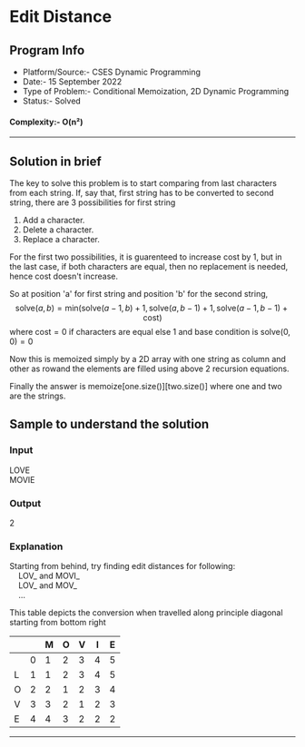 # Edit Distance
## Program Info
- Platform/Source:-     CSES Dynamic Programming
- Date:-                15 September 2022
- Type of Problem:-     Conditional Memoization, 2D Dynamic Programming
- Status:-              Solved
#### Complexity:-       O(n²)
---
## Solution in brief

The key to solve this problem is to start comparing from last characters from each string.
If, say that, first string has to be converted to second string, there are 3 possibilities for first string
1. Add a character.
2. Delete a character. 
3. Replace a character.
   
For the first two possibilities, it is guarenteed to increase cost by 1, but in the last case, if both characters are equal, then no replacement is needed, hence cost doesn't increase.

So at position 'a' for first string and position 'b' for the second string,
$$\text{solve}(a,b) = \text{min}(\text{solve}(a-1,b) + 1, \text{solve}(a,b-1) + 1, \text{solve}(a-1,b-1) + \text{cost})$$
where $\text{cost} = 0$ if characters are equal else 1 and base condition is $\text{solve}(0,0) = 0$

Now this is memoized simply by a 2D array with one string as column and other as rowand the elements are filled using above 2 recursion equations.

Finally the answer is $\text{memoize}[\text{one.size()}][\text{two.size()}]$ where one and two are the strings.

## Sample to understand the solution

### Input
LOVE\
MOVIE 

### Output
2

### Explanation

Starting from behind, try finding edit distances for following:\
    LOV_ and MOVI_\
    LOV_ and MOV_\
    ...

This table depicts the conversion when travelled along principle diagonal starting from bottom right

|     |     | M   | O   | V   | I   | E   |
| --- | --- | --- | --- | --- | --- | --- |
|     | 0   | 1   | 2   | 3   | 4   | 5   |
| L   | 1   | 1   | 2   | 3   | 4   | 5   |
| O   | 2   | 2   | 1   | 2   | 3   | 4   |
| V   | 3   | 3   | 2   | 1   | 2   | 3   |
| E   | 4   | 4   | 3   | 2   | 2   | 2   | 

---
